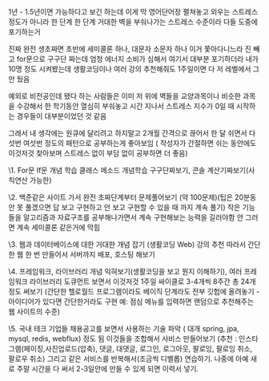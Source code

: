 1년 - 1.5년이면 가능하다고 보긴 하는데
이게 막 영어단어장 펼쳐놓고 외우는 스트레스 정도가 아니라
한 단계 한 단계 거대한 벽을 부숴나가는 스트레스 수준이라 다들 도중에 포기하는거

진짜 완전 생초짜면 초반에 세미콜론 하나, 대문자 소문자 하나 이거 쫓아다니느라 진 빼고 for문으로 구구단 짜는데 엄청 에너지 소비가 심해서 여기서 대부분 포기하더라 내가 10명 정도 시켜봤는데 생활코딩이나 여러 강의 추천해줘도 1주일이면 다 저 레벨에서 그만 뒀음

예외로 비전공인데 됐다 하는 사람들은 이미 저 위에 벽들을 교양과목이나 비슷한 과목을 수강해서 한 학기동안 열심히 부숴놓고 시간 지나서 스트레스 지수가 0일 때 시작하는 경우들이 대부분이었던 것 같음

그래서 내 생각에는 원큐에 달리려고 하지말고 2개월 간격으로 끊어서 한 달 쉬면서 다섯번 여섯번 정도의 패턴으로 공부하는게 좋아보임 ( 작성자가 간절하면 쉬는 동안에도 이것저것 찾아보며 스트레스 없이 부담 없이 공부하면 더 좋음)

\1. For문 If문 개념 학습 클래스 메소드 개념학습 구구단짜보기, 콘솔 계산기짜보기(사칙연산 가능한)

\2. 백준같은 사이트 가서 완전 초짜단계부터 문제풀어보기 (약 100문제)(팁은 20분동안 못 풀겠으면 답 보고 구현하고 안 보고 구현할 수 있을 때 까지 계속 풀기) 작은 기능들을 알고리즘과 자료구조를 공부해나가면서 계속 구현해보는 능력을 길러야함 안 그러면 계속 세미콜론 같은거에 막힘

\3. 웹과 데이터베이스에 대한 거대한 개념 잡기 (생활코딩 Web) 강의 추천 따라서 간단한 웹 한 번 만들어서 서버까지 배포, 호스팅 해보기

\4. 프레임워크, 라이브러리 개념 익혀보기(생활코딩을 보고 뭔지 이해하기), 여러 프레임워크 라이브러리 도큐먼트 보면서 이것저것 1주일 싸이클로 3-4개씩 8주간 총 24개 정도 써보기 (간단한 헬로월드 프로그램이라도 베이직 단계라도 전부 깃헙에 올려놓기 - 아이디어가 있다면 간단한거라도 구현 예: 점심 메뉴를 입력하면 랜덤으로 추천해주는 웹 사이트의 수준)

\5. 국내 테크 기업들 채용공고를 보면서 사용하는 기술 파악 ( 대개 spring, jpa, mysql, redis, webflux) 정도 됨 이것들을 조합해서 사비스 만들어보기 (추천 : 인스타그램(페이징,사진업로드(압축), 댓글, 대댓글, 로그인, 로그아웃, 팔로잉, 팔로잉 취소, 팔로우 취소) 그리고 같은 서비스를 반복해서(조금씩 디벨롭) 연습하기. 나중에 아예 새로 주말 시간을 다 써서 2-3일안에 만들 수 있게 되면 이력서 넣기.